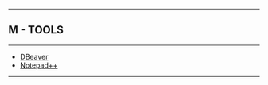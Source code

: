 
---

## M - TOOLS

---

* [DBeaver](https://github.com/ttltrk/TTT/blob/master/DBEAVER/DBEAVER.txt)
* [Notepad++](https://github.com/ttltrk/TTT/blob/master/TOOLS/NP/NP.txt)

---
